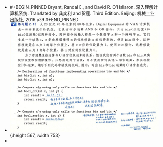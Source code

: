 - #+BEGIN_PINNED
  Bryant, Randal E., and David R. O’Hallaron. 深入理解计算机系统. Translated by 龚奕利 and 贺莲. Third Edition. Beijing: 机械工业出版社, 2016.p39
  #+END_PINNED
- ![image.png](../assets/image_1666920694967_0.png){:height 567, :width 753}
-